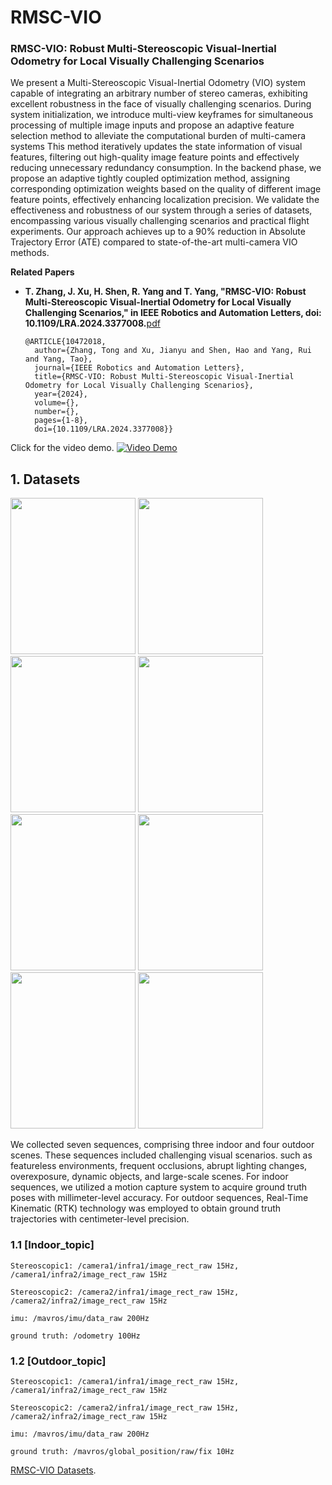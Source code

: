 # RMSC-VIO

### RMSC-VIO: Robust Multi-Stereoscopic Visual-Inertial Odometry for Local Visually Challenging Scenarios

We present a Multi-Stereoscopic Visual-Inertial Odometry (VIO) system capable of integrating an arbitrary number of stereo cameras, exhibiting excellent robustness in the face of visually challenging scenarios. During system initialization, we introduce multi-view keyframes for simultaneous processing of multiple image inputs and propose an adaptive feature selection method to alleviate the computational burden of multi-camera systems This method iteratively updates the state information of visual features, filtering out high-quality image feature points and effectively reducing unnecessary redundancy consumption. In the backend phase, we propose an adaptive tightly coupled optimization method, assigning corresponding optimization weights based on the quality of different image feature points, effectively enhancing localization precision. We validate the effectiveness and robustness of our system through a series of datasets, encompassing various visually challenging scenarios and practical flight experiments. Our approach achieves up to a 90\% reduction in Absolute Trajectory Error (ATE) compared to state-of-the-art multi-camera VIO methods.

**Related Papers**

* **T. Zhang, J. Xu, H. Shen, R. Yang and T. Yang, "RMSC-VIO: Robust Multi-Stereoscopic Visual-Inertial Odometry for Local Visually Challenging Scenarios," in IEEE Robotics and Automation Letters, doi: 10.1109/LRA.2024.3377008.**[pdf](https://ieeexplore.ieee.org/document/10472018)

      @ARTICLE{10472018,
        author={Zhang, Tong and Xu, Jianyu and Shen, Hao and Yang, Rui and Yang, Tao},
        journal={IEEE Robotics and Automation Letters}, 
        title={RMSC-VIO: Robust Multi-Stereoscopic Visual-Inertial Odometry for Local Visually Challenging Scenarios}, 
        year={2024},
        volume={},
        number={},
        pages={1-8},
        doi={10.1109/LRA.2024.3377008}}

Click for the video demo.
[![Video Demo](./img/封面.png)](https://youtu.be/_CWLo0V31og)

## 1. Datasets

<img src="./img/Sample6.png" width="200" height="250" /> <img src="./img/Sample7.png" width="200" height="250"/><img src="./img/Sample8.png" width="200" height="250"/> <img src="./img/Sample1.png" width="200" height="250"/><img src="./img/Sample2.png" width="200" height="250"/> <img src="./img/Sample3.png" width="200" height="250"/><img src="./img/Sample5.png" width="200" height="250"/> <img src="./img/Sample4.png" width="200" height="250"/>

We collected seven sequences, comprising three indoor and four outdoor scenes. These sequences included challenging visual scenarios. such as featureless environments, frequent occlusions, abrupt lighting changes, overexposure, dynamic objects, and large-scale scenes.
For indoor sequences, we utilized a motion capture system to acquire ground truth poses with millimeter-level accuracy. For outdoor sequences, Real-Time Kinematic (RTK) technology was employed to obtain ground truth trajectories with centimeter-level precision.

### 1.1 [Indoor_topic]

    Stereoscopic1: /camera1/infra1/image_rect_raw 15Hz, /camera1/infra2/image_rect_raw 15Hz

    Stereoscopic2: /camera2/infra1/image_rect_raw 15Hz, /camera2/infra2/image_rect_raw 15Hz

    imu: /mavros/imu/data_raw 200Hz

    ground truth: /odometry 100Hz
    
### 1.2 [Outdoor_topic]

    Stereoscopic1: /camera1/infra1/image_rect_raw 15Hz, /camera1/infra2/image_rect_raw 15Hz

    Stereoscopic2: /camera2/infra1/image_rect_raw 15Hz, /camera2/infra2/image_rect_raw 15Hz

    imu: /mavros/imu/data_raw 200Hz

    ground truth: /mavros/global_position/raw/fix 10Hz

[RMSC-VIO Datasets](https://pan.baidu.com/s/1vOmaT4yJX6tf_EHAj20-Dw?pwd=RMSC).


